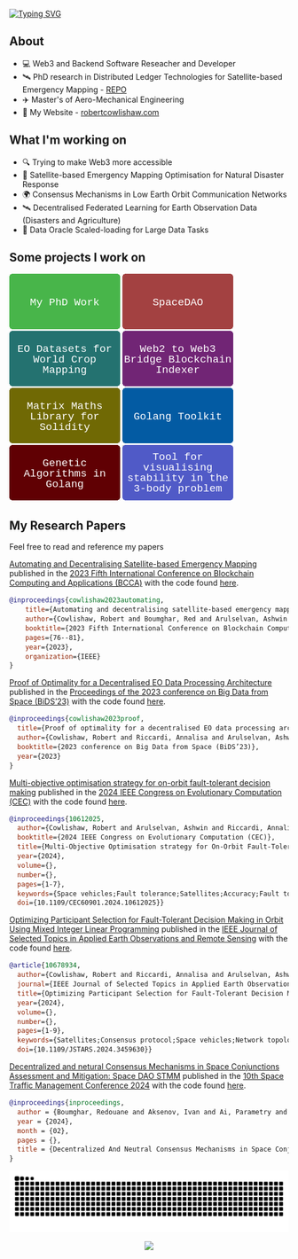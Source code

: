 [![Typing SVG](https://readme-typing-svg.herokuapp.com?font=Bruno+Ace+SC&size=80&pause=1000&color=1D6483&center=true&vCenter=true&width=1024&height=150&lines=Robert+Cowlishaw)](https://git.io/typing-svg)

## About
  
*  :computer: Web3 and Backend Software Reseacher and Developer
*  🛰️  PhD research in Distributed Ledger Technologies for Satellite-based Emergency Mapping - [REPO](https://github.com/strath-ace/smart-dao)
*  ✈️  Master's of Aero-Mechanical Engineering
*  :memo: My Website - [robertcowlishaw.com](https://robertcowlishaw.com/)

## What I'm working on

* :mag: Trying to make Web3 more accessible
* 🌋 Satellite-based Emergency Mapping Optimisation for Natural Disaster Response
* :earth_africa: Consensus Mechanisms in Low Earth Orbit Communication Networks
* 🛰️ Decentralised Federated Learning for Earth Observation Data (Disasters and Agriculture)
* 🔭 Data Oracle Scaled-loading for Large Data Tasks

## Some projects I work on

[<img src="https://github.com/0x365/0x365/blob/main/img/img_my_phd_work.png" width="200" height="100"/>](https://github.com/strath-ace/smart-dao)
[<img src="https://github.com/0x365/0x365/blob/main/img/img_spacedao.png" width="200" height="100"/>](https://spacedao.ai/)
[<img src="https://github.com/0x365/0x365/blob/main/img/img_eo_datasets.png" width="200" height="100"/>](https://huggingface.co/0x365)
[<img src="https://github.com/0x365/0x365/blob/main/img/img_blockchain_indexer.png" width="200" height="100"/>](https://github.com/0x365/blockchain-indexer)
[<img src="https://github.com/0x365/0x365/blob/main/img/img_matrix_maths_solidity.png" width="200" height="100"/>](https://github.com/0x365/solidity-matrix-inversion)
[<img src="https://github.com/0x365/0x365/blob/main/img/img_golang_toolkit.png" width="200" height="100"/>](https://github.com/0x365/go-tools)
[<img src="https://github.com/0x365/0x365/blob/main/img/img_goga.png" width="200" height="100"/>](https://github.com/0x365/goga)
[<img src="https://github.com/0x365/0x365/blob/main/img/img_tool_for_visualising_orbits.png" width="200" height="100"/>](https://github.com/0x365/orbit-view)

## My Research Papers

Feel free to read and reference my papers

[Automating and Decentralising Satellite-based Emergency Mapping](https://ieeexplore.ieee.org/abstract/document/10338847) published in the [2023 Fifth International Conference on Blockchain Computing and Applications (BCCA)](https://ieeexplore.ieee.org/servlet/opac?punumber=10338825) with the code found [here](https://github.com/strath-ace/smart-dao).

```bibtex
@inproceedings{cowlishaw2023automating,
    title={Automating and decentralising satellite-based emergency mapping},
    author={Cowlishaw, Robert and Boumghar, Red and Arulselvan, Ashwin and Riccardi, Annalisa},
    booktitle={2023 Fifth International Conference on Blockchain Computing and Applications (BCCA)},
    pages={76--81},
    year={2023},
    organization={IEEE}
}
```

[Proof of Optimality for a Decentralised EO Data Processing Architecture](https://pureportal.strath.ac.uk/en/publications/proof-of-optimality-for-a-decentralised-eo-data-processing-archit) published in the [Proceedings of the 2023 conference on Big Data from Space (BiDS’23)](https://op.europa.eu/en/publication-detail/-/publication/10ba86b1-7c63-11ee-99ba-01aa75ed71a1/language-en) with the code found [here](https://github.com/strath-ace/smart-dao).

```bibtex
@inproceedings{cowlishaw2023proof,
  title={Proof of optimality for a decentralised EO data processing architecture},
  author={Cowlishaw, Robert and Riccardi, Annalisa and Arulselvan, Ashwin},
  booktitle={2023 conference on Big Data from Space (BiDS’23)},
  year={2023}
}
```

[Multi-objective optimisation strategy for on-orbit fault-tolerant decision making](https://ieeexplore.ieee.org/document/10612025) published in the [2024 IEEE Congress on Evolutionary Computation (CEC)](https://ieeexplore.ieee.org/xpl/conhome/10609966/proceeding) with the code found [here](https://github.com/strath-ace/smart-dao).


```bibtex
@inproceedings{10612025,
  author={Cowlishaw, Robert and Arulselvan, Ashwin and Riccardi, Annalisa},
  booktitle={2024 IEEE Congress on Evolutionary Computation (CEC)}, 
  title={Multi-Objective Optimisation strategy for On-Orbit Fault-Tolerant Decision Making}, 
  year={2024},
  volume={},
  number={},
  pages={1-7},
  keywords={Space vehicles;Fault tolerance;Satellites;Accuracy;Fault tolerant systems;Decision making;Consensus algorithm;Consensus;decentralised network;satellites;combinatorial optimisation;multi-objective optimisation;prac-tical byzantine fault tolerance},
  doi={10.1109/CEC60901.2024.10612025}}
```

[Optimizing Participant Selection for Fault-Tolerant Decision Making in Orbit Using Mixed Integer Linear Programming](https://ieeexplore.ieee.org/abstract/document/10678934) published in the [IEEE Journal of Selected Topics in Applied Earth Observations and Remote Sensing](https://ieeexplore.ieee.org/xpl/RecentIssue.jsp?punumber=4609443) with the code found [here](https://github.com/strath-ace/smart-dao).


```bibtex
@article{10678934,
  author={Cowlishaw, Robert and Riccardi, Annalisa and Arulselvan, Ashwin},
  journal={IEEE Journal of Selected Topics in Applied Earth Observations and Remote Sensing}, 
  title={Optimizing Participant Selection for Fault-Tolerant Decision Making in Orbit Using Mixed Integer Linear Programming}, 
  year={2024},
  volume={},
  number={},
  pages={1-9},
  keywords={Satellites;Consensus protocol;Space vehicles;Network topology;Fault tolerant systems;Fault tolerance;Topology;consensus algorithm;MILP;pBFT;on-orbit decision making;satellite communication;fault-tolerant decision making},
  doi={10.1109/JSTARS.2024.3459630}}
```

[Decentralized and netural Consensus Mechanisms in Space Conjunctions Assessment and Mitigation: Space DAO STMM](https://www.researchgate.net/publication/379723426_Decentralized_And_Neutral_Consensus_Mechanisms_in_Space_Conjunctions_Assessment_and_Mitigation_Space_DAO_STM) published in the [10th Space Traffic Management Conference 2024](https://iaaspace.org/event/10th-space-traffic-management-conference-2024/) with the code found [here](https://spacedao.ai/).

```bibtex
@inproceedings{inproceedings,
  author = {Boumghar, Redouane and Aksenov, Ivan and Ai, Parametry and Ceglarek, Jan-Peter and Riccardi, Annalisa and Cowlishaw, Robert and Elß, Claire and Many-Girardot, David},
  year = {2024},
  month = {02},
  pages = {},
  title = {Decentralized And Neutral Consensus Mechanisms in Space Conjunctions Assessment and Mitigation: Space DAO STM}
}
```

![Snake animation](https://github.com/0x365/0x365/blob/output/github-contribution-grid-snake.svg)

<p align="center">
  <img src="https://capsule-render.vercel.app/api?type=waving&color=gradient&height=100&section=footer"/>
</p>


















